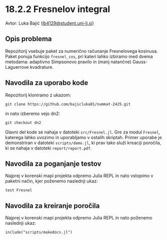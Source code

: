 # 18.2.2 Fresnelov integral

Avtor: Luka Bajić (<lb4129@student.uni-lj.si>)

## Opis problema

Repozitorij vsebuje paket za numerično računanje Fresnelovega kosinusa. Paket ponuja funkcijo `fresnel_cos`, pri kateri lahko izbiramo med dvema metodama: adaptivno Simpsonovo pravilo in (manj natančne) Gauss-Laguerrove kvadrature.

## Navodila za uporabo kode

Repozitorij kloniramo z ukazom:

```
git clone https://github.com/bajicluka01/nummat-2425.git
```

in nato izberemo vejo dn2:

```
git checkout dn2
```

Glavni del kode se nahaja v datoteki `src/Fresnel.jl`. Gre za modul `Fresnel`, katerega lahko uvozimo in uporabljamo v ostalih skriptah. Primer uporabe je demonstriran v datoteki `scripts/demo.jl`, ki prav tako služi kreaciji poročila, ki se nahaja v datoteki `report/report.pdf`.

## Navodila za poganjanje testov 

Najprej v korenski mapi projekta odpremo Julia REPL in nato vstopimo v paketni način, kjer poženemo naslednji ukaz:

```
test Fresnel
```

## Navodila za kreiranje poročila

Najprej v korenski mapi projekta odpremo Julia REPL in nato poženemo naslednji ukaz:

```
include("scripts/makedocs.jl")
```
